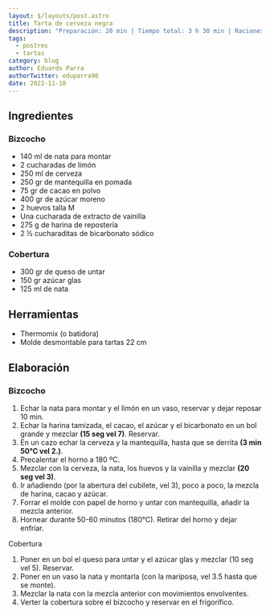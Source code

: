 ```yaml
---
layout: $/layouts/post.astro
title: Tarta de cerveza negra
description: "Preparación: 20 min | Tiempo total: 3 h 30 min | Raciones: 16 "
tags:
  - postres
  - tartas
category: blog
author: Eduardo Parra
authorTwitter: eduparra90
date: 2022-11-10
---
```

## Ingredientes

### Bizcocho

* 140 ml de nata para montar
* 2 cucharadas de limón
* 250 ml de cerveza
* 250 gr de mantequilla en pomada
* 75 gr de cacao en polvo
* 400 gr de azúcar moreno
* 2 huevos talla M
* Una cucharada de extracto de vainilla
* 275 g de harina de repostería
* 2 ½ cucharaditas de bicarbonato sódico

### Cobertura

* 300 gr de queso de untar
* 150 gr azúcar glas
* 125 ml de nata

## Herramientas

* Thermomix (o batidora)
* Molde desmontable para tartas 22 cm

## Elaboración

### Bizcocho

1. Echar la nata para montar y el limón en un vaso, reservar y dejar reposar 10 min.
2. Echar la harina tamizada, el cacao, el azúcar y el bicarbonato en un bol grande y mezclar **(15 seg vel 7)**. Reservar.
3. En un cazo echar la cerveza y la mantequilla, hasta que se derrita **(3 min 50°C vel 2.)**.
4. Precalentar el horno a 180 ºC.
5. Mezclar con la cerveza, la nata, los huevos y la vainilla y mezclar **(20 seg vel 3)**.
6. Ir añadiendo (por la abertura del cubilete, vel 3), poco a poco, la mezcla de harina, cacao y azúcar.
7. Forrar el molde con papel de horno y untar con mantequilla, añadir la mezcla anterior.
8. Hornear durante 50-60 minutos (180°C). Retirar del horno y dejar enfriar.

Cobertura

1. Poner en un bol el queso para untar y el azúcar glas y mezclar (10 seg vel 5). Reservar.
2. Poner en un vaso la nata y montarla (con la mariposa, vel 3.5 hasta que se monte).
3. Mezclar la nata con la mezcla anterior con movimientos envolventes.
4. Verter la cobertura sobre el bizcocho y reservar en el frigorífico.